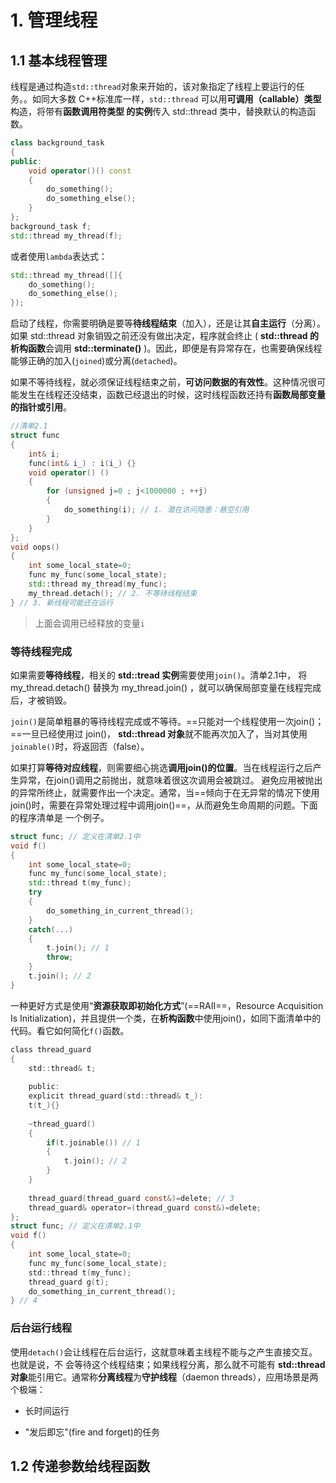 # 1. 管理线程

## 1.1 基本线程管理

线程是通过构造`std::thread`对象来开始的，该对象指定了线程上要运行的任务。。如同大多数 C++标准库一样，`std::thread` 可以用**可调用（callable）类型**构造，将带有**函数调用符类型 的实例**传入 std::thread 类中，替换默认的构造函数。

```c++
class background_task
{
public:
    void operator()() const
    {
        do_something();
        do_something_else();
    }
};
background_task f;
std::thread my_thread(f);

```

或者使用`lambda`表达式：

```c++
std::thread my_thread([]{
    do_something();
    do_something_else();
});
```

启动了线程，你需要明确是要等**待线程结束**（加入），还是让其**自主运行**（分离）。如果 std::thread 对象销毁之前还没有做出决定，程序就会终止 ( **std::thread 的析构函数**会调用 **std::terminate()** )。因此，即便是有异常存在，也需要确保线程能够正确的加入(`joined`)或分离(`detached`)。

如果不等待线程，就必须保证线程结束之前，**可访问数据的有效性**。这种情况很可能发生在线程还没结束，函数已经退出的时候，这时线程函数还持有**函数局部变量的指针或引用**。

```c++
//清单2.1
struct func
{
    int& i;
    func(int& i_) : i(i_) {}
    void operator() ()
    {
        for (unsigned j=0 ; j<1000000 ; ++j)
        {
        	do_something(i); // 1. 潜在访问隐患：悬空引用
        }
    }
};
void oops()
{
    int some_local_state=0;
    func my_func(some_local_state);
    std::thread my_thread(my_func);
    my_thread.detach(); // 2. 不等待线程结束
} // 3. 新线程可能还在运行

```

> 上面会调用已经释放的变量`i`

### 等待线程完成

如果需要**等待线程**，相关的 **std::tread 实例**需要使用``join()``。清单2.1中， 将 my_thread.detach() 替换为 my_thread.join() ，就可以确保局部变量在线程完成后，才被销毁。

`join()`是简单粗暴的等待线程完成或不等待。==只能对一个线程使用一次join()；==一旦已经使用过 join()， **std::thread 对象**就不能再次加入了，当对其使用``joinable()``时，将返回否（false）。

如果打算**等待对应线程**，则需要细心挑选**调用join()的位置**。当在线程运行之后产生异常，在join()调用之前抛出，就意味着很这次调用会被跳过。 避免应用被抛出的异常所终止，就需要作出一个决定。通常，当==倾向于在无异常的情况下使用join()时，需要在异常处理过程中调用join()==，从而避免生命周期的问题。下面的程序清单是 一个例子。

```c++
struct func; // 定义在清单2.1中
void f()
{
    int some_local_state=0;
    func my_func(some_local_state);
    std::thread t(my_func);
    try
    {
    	do_something_in_current_thread();
    }
    catch(...)
    {
        t.join(); // 1
        throw;
    }
    t.join(); // 2
}
```

一种更好方式是使用“**资源获取即初始化方式**”(==RAII==，Resource Acquisition Is Initialization)，并且提供一个类，在**析构函数**中使用join()，如同下面清单中的代码。看它如何简化``f()``函数。

``` c
class thread_guard
{
    std::thread& t;
    
    public:
    explicit thread_guard(std::thread& t_):
    t(t_){}
    
    ~thread_guard()
    {
        if(t.joinable()) // 1
        {
        	t.join(); // 2
        }
    }
    
    thread_guard(thread_guard const&)=delete; // 3
    thread_guard& operator=(thread_guard const&)=delete;
};
struct func; // 定义在清单2.1中
void f()
{
    int some_local_state=0;
    func my_func(some_local_state);
    std::thread t(my_func);
    thread_guard g(t);
    do_something_in_current_thread();
} // 4

```

### 后台运行线程

使用``detach()``会让线程在后台运行，这就意味着主线程不能与之产生直接交互。也就是说，不 会等待这个线程结束；如果线程分离，那么就不可能有 **std::thread 对象**能引用它。通常称**分离线程**为**守护线程**（daemon threads），应用场景是两个极端：

+ 长时间运行

+ "发后即忘"(fire and forget)的任务

  

## 1.2 传递参数给线程函数

